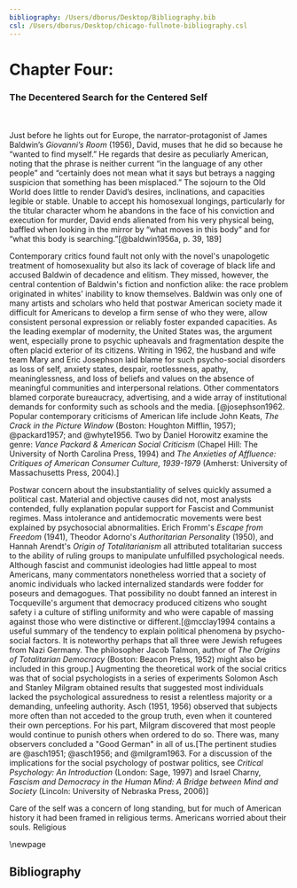 ```yaml
---
bibliography: /Users/dborus/Desktop/Bibliography.bib
csl: /Users/dborus/Desktop/chicago-fullnote-bibliography.csl
---
```


#  Chapter Four:

### The Decentered Search for the Centered Self
\
\
Just before he lights out for Europe, the narrator-protagonist of James Baldwin’s *Giovanni’s Room* (1956), David, muses that he did so because he “wanted to find myself.” He regards that desire as peculiarly American, noting that the phrase is neither current “in the language of any other people” and “certainly does not mean what it says but betrays a nagging suspicion that something has been misplaced.” The sojourn to the Old World does little to render David’s desires, inclinations, and capacities legible or stable. Unable to accept his homosexual longings, particularly for the titular character whom he abandons in the face of his conviction and execution for murder, David ends alienated from his very physical being, baffled when looking in the mirror by “what moves in this body” and for “what this body is searching.”[@baldwin1956a, p. 39, 189]

Contemporary critics found fault not only with the novel's unapologetic treatment of homosexuality but also its lack of coverage of black life and accused Baldwin of decadence and elitism. They missed, however, the central contention of Baldwin's fiction and nonfiction alike: the race problem originated in whites' inability to know themselves. Baldwin was only one of many artists and scholars who held that postwar American society made it difficult for Americans to develop a firm sense of who they were, allow consistent personal expression or reliably foster expanded capacities. As the leading exemplar of modernity, the United States was, the argument went, especially prone to psychic upheavals and fragmentation despite the often placid exterior of its citizens. Writing in 1962, the husband and wife team Mary and Eric Josephson laid blame for such psycho-social disorders as loss of self, anxiety states, despair, rootlessness, apathy, meaninglessness, and loss of beliefs and values on the absence of meaningful communities and interpersonal relations. Other commentators blamed corporate bureaucracy, advertising, and a wide array of institutional demands for conformity such as schools and the media. [@josephson1962. Popular contemporary criticisms of American life include John Keats, *The Crack in the Picture Window* (Boston: Houghton Mifflin, 1957); @packard1957; and @whyte1956. Two by Daniel Horowitz examine the genre: *Vance Packard & American Social Criticism* (Chapel Hill: The University of North Carolina Press, 1994) and *The Anxieties of Affluence: Critiques of American Consumer Culture, 1939-1979* (Amherst: University of Massachusetts Press, 2004).]

Postwar concern about the insubstantiality of selves quickly assumed a political cast. Material and objective causes did not, most analysts contended, fully explanation popular support for Fascist and Communist regimes.  Mass intolerance and antidemocratic movements were best explained by psychosocial abnormalities. Erich Fromm's *Escape from Freedom* (1941), Theodor Adorno's *Authoritarian Personality* (1950), and Hannah Arendt's *Origin of Totalitarianism* all attributed totalitarian success to the ability of ruling groups to manipulate unfulfilled psychological needs. Although fascist and communist ideologies had little appeal to most Americans, many commentators nonetheless worried that a society of anomic individuals who lacked internalized standards were fodder for poseurs and demagogues. That possibility no doubt fanned an interest in Tocqueville's argument that democracy produced citizens who sought safety i a culture of stifling uniformity and who were capable of massing against those who were distinctive or different.[@mcclay1994 contains a useful summary of the tendency to explain political phenomena by psycho-social factors. It is noteworthy perhaps that all three were Jewish refugees from Nazi Germany. The philosopher Jacob Talmon, author of *The Origins of Totalitarian Democracy* (Boston: Beacon Press, 1952) might also be included in this group.] Augmenting the theoretical work of the social critics was that of social psychologists in a series of experiments Solomon Asch and Stanley Milgram obtained results that suggested most individuals lacked the psychological assuredness to resist a relentless majority or a demanding, unfeeling authority. Asch (1951, 1956) observed that subjects more often than not acceded to the group truth, even when it countered their own perceptions. For his part, Milgram discovered that most people would continue to punish others when ordered to do so. There was, many observers concluded a "Good German" in all of us.[The pertinent studies are @asch1951; @asch1956; and @milgram1963. For a discussion of the implications for the social psychology of postwar politics, see *Critical Psychology: An Introduction* (London: Sage, 1997) and Israel Charny, *Fascism and Democracy in the Human Mind: A Bridge between Mind and Society* (Lincoln: University of Nebraska Press, 2006)]

Care of the self was a concern of long standing, but for much of American history it had been framed in religious terms. Americans worried about their souls.  Religious


\newpage

## Bibliography
